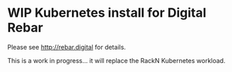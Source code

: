 WIP Kubernetes install for Digital Rebar
======================================== 

Please see http://rebar.digital for details.

This is a work in progress... it will replace the RackN Kubernetes workload.